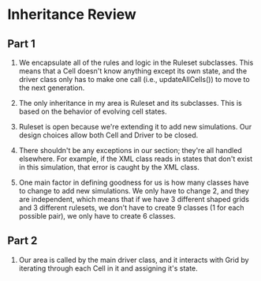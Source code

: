 # Inheritance Review

## Part 1

1. We encapsulate all of the rules and logic in the Ruleset subclasses.  This means that a Cell doesn't know anything except its own state, and the driver class only has to make one call (i.e., updateAllCells()) to move to the next generation.

2. The only inheritance in my area is Ruleset and its subclasses.  This is based on the behavior of evolving cell states.

3. Ruleset is open because we're extending it to add new simulations.  Our design choices allow both Cell and Driver to be closed.

4. There shouldn't be any exceptions in our section; they're all handled elsewhere.  For example, if the XML class reads in states that don't exist in this simulation, that error is caught by the XML class.

5. One main factor in defining goodness for us is how many classes have to change to add new simulations.  We only have to change 2, and they are independent, which means that if we have 3 different shaped grids and 3 different rulesets, we don't have to create 9 classes (1 for each possible pair), we only have to create 6 classes.

## Part 2

1. Our area is called by the main driver class, and it interacts with Grid by iterating through each Cell in it and assigning it's state.